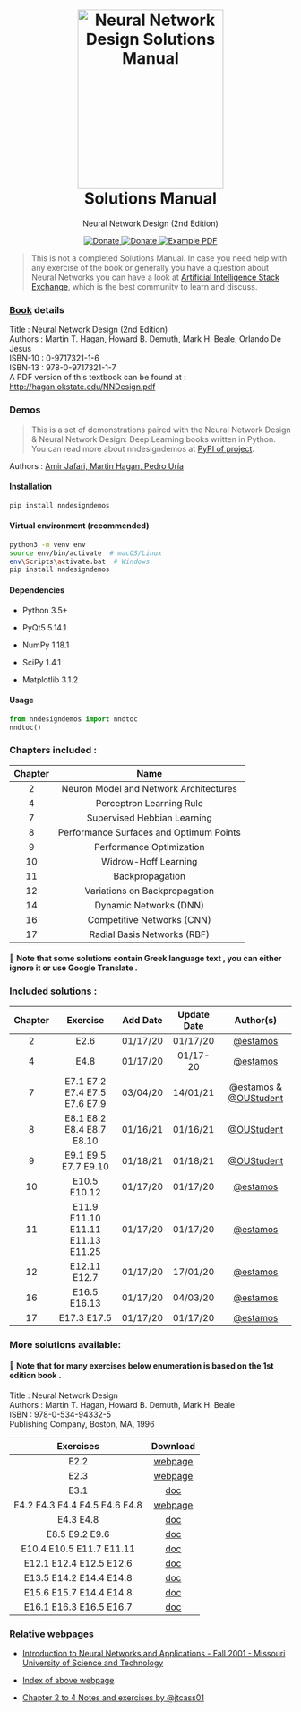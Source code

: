 <h1 align="center">
  <a href="https://github.com/estamos/Neural-Network-Design-Solutions-Manual" title="Neural Network Design Solutions Manual">
    <img alt="Neural Network Design Solutions Manual" src="https://raw.githubusercontent.com/estamos/Neural-Network-Design-Solutions-Manual/master/nndesign-cover.jpg" width="260px" height="320px" />
  </a>
  <br />
  Solutions Manual
</h1>

<p align="center">
  Neural Network Design (2nd Edition) 
</p>

<div align="center">
  <a href="https://www.paypal.me/evangelosstamos">
    <img alt="Donate" src="https://img.shields.io/badge/Donate-PayPal-blue.svg" />
  </a>
  <a href="https://www.buymeacoffee.com/estamos">
    <img alt="Donate" src="https://img.shields.io/badge/Donate-Buy%20Me%20A%20Coffee-orange.svg" />
  </a>
  <a href="http://hagan.okstate.edu/NNDesign.pdf">
    <img alt="Example PDF" src="https://img.shields.io/badge/Book-pdf-red.svg" />
  </a>
</div>

> This is not a completed Solutions Manual. In case you need help with any exercise of the book or generally you have a question about Neural Networks you can have a look at [Artificial Intelligence Stack Exchange](https://ai.stackexchange.com/), which is the best community to learn and discuss.

### [Book](https://hagan.okstate.edu/nnd.html) details 

Title : Neural Network Design (2nd Edition) \
Authors : Martin T. Hagan, Howard B. Demuth, Mark H. Beale, Orlando De Jesus \
ISBN-10 : 0-9717321-1-6 \
ISBN-13 : 978-0-9717321-1-7 \
A PDF version of this textbook can be found at : http://hagan.okstate.edu/NNDesign.pdf

### Demos

> This is a set of demonstrations paired with the Neural Network Design & Neural Network Design: Deep Learning books written in Python.
You can read more about nndesigndemos at [PyPI of project](https://pypi.org/project/nndesigndemos/).

Authors : [Amir Jafari, Martin Hagan, Pedro Uría](mailto:nndesign.demo@gmail.com)

#### Installation
```bash
pip install nndesigndemos
```

#### Virtual environment (recommended)
```bash
python3 -m venv env
source env/bin/activate  # macOS/Linux
env\Scripts\activate.bat  # Windows
pip install nndesigndemos
```

#### Dependencies
- Python 3.5+

- PyQt5 5.14.1

- NumPy 1.18.1

- SciPy 1.4.1

- Matplotlib 3.1.2

#### Usage
```py
from nndesigndemos import nndtoc
nndtoc()
```

### Chapters included :

Chapter | Name |
:------:|:----:|
2  | Neuron Model and Network Architectures
4  | Perceptron Learning Rule
7  | Supervised Hebbian Learning
8  | Performance Surfaces and Optimum Points
9  | Performance Optimization
10 | Widrow-Hoff Learning
11 | Backpropagation
12 | Variations on Backpropagation
14 | Dynamic Networks (DNN)
16 | Competitive Networks (CNN)
17 | Radial Basis Networks (RBF)

#### &#x1F536; Note that some solutions contain Greek language text , you can either ignore it or use Google Translate .

### Included solutions :

Chapter | Exercise | Add Date | Update Date | Author(s)
:------:|:--------:|:--------:|:-----------:|:------:
2 | E2.6 | 01/17/20 | 01/17/20 | [@estamos](https://github.com/estamos/)
4 | E4.8 | 01/17/20 | 01/17-20 | [@estamos](https://github.com/estamos/)
7 | E7.1 E7.2 E7.4 E7.5 E7.6 E7.9 | 03/04/20 | 14/01/21 | [@estamos](https://github.com/estamos/) & [@OUStudent](https://github.com/OUStudent/)
8 | E8.1 E8.2 E8.4 E8.7 E8.10 | 01/16/21 | 01/16/21 | [@OUStudent](https://github.com/OUStudent/)
9 | E9.1 E9.5 E7.7 E9.10 | 01/18/21 | 01/18/21 | [@OUStudent](https://github.com/OUStudent/)
10 | E10.5 E10.12 | 01/17/20 | 01/17/20 | [@estamos](https://github.com/estamos/)
11 | E11.9 E11.10 E11.11 E11.13 E11.25 | 01/17/20 | 01/17/20  | [@estamos](https://github.com/estamos/)
12 | E12.11 E12.7 | 01/17/20 | 17/01/20 | [@estamos](https://github.com/estamos/)
16 | E16.5 E16.13 | 01/17/20 | 04/03/20 | [@estamos](https://github.com/estamos/)
17 | E17.3 E17.5 | 01/17/20 | 01/17/20 | [@estamos](https://github.com/estamos/)

### More solutions available:

#### &#x1F536; Note that for many exercises below enumeration is based on the 1st edition book .

Title : Neural Network Design \
Authors : Martin T. Hagan, Howard B. Demuth, Mark H. Beale \
ISBN : 978-0-534-94332-5 \
Publishing Company, Boston, MA, 1996

Exercises | Download | 
:-------:|:----:|
E2.2 | [webpage](http://web.mst.edu/~dagli/emgt378fall2001/e22.htm)
E2.3 | [webpage](http://web.mst.edu/~dagli/emgt378fall2001/e23.htm)
E3.1 | [doc](http://web.mst.edu/~dagli/emgt378fall2001/e31.doc)
E4.2 E4.3 E4.4 E4.5 E4.6 E4.8 | [webpage](https://zainulabidin.wordpress.com/2012/10/03/neural-network-design-by-martin-t-hagan-chapter4-exercise-solutions/)
E4.3 E4.8 | [doc](http://web.mst.edu/~dagli/emgt378fall2001/Homework4.doc)
E8.5 E9.2 E9.6 | [doc](http://web.mst.edu/~dagli/emgt378fall2001/Homework5.doc)
E10.4 E10.5 E11.7 E11.11 | [doc](http://web.mst.edu/~dagli/emgt378fall2001/Homework6.doc)
E12.1 E12.4 E12.5 E12.6 | [doc](http://web.mst.edu/~dagli/emgt378fall2001/Homework8.doc)
E13.5 E14.2 E14.4 E14.8 | [doc](http://web.mst.edu/~dagli/emgt378fall2001/Homework9.doc)
E15.6 E15.7 E14.4 E14.8 | [doc](http://web.mst.edu/~dagli/emgt378fall2001/Homework10.doc)
E16.1 E16.3 E16.5 E16.7 | [doc](http://web.mst.edu/~dagli/emgt378fall2001/Homework11.doc)

### Relative webpages
- [Introduction to Neural Networks and Applications - Fall 2001 - Missouri University of Science and Technology](http://web.mst.edu/~dagli/emgt378fall2001/emgt378fall2001.htm)
- [Index of above webpage](http://web.mst.edu/~dagli/emgt378fall2001/)

- [Chapter 2 to 4 Notes and exercises by @jtcass01](https://github.com/jtcass01/Neural-Network-Design)



